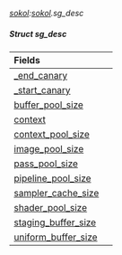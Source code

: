 _[sokol](../../modules/sokol/sokol-module.md):[sokol](../../modules/sokol/sokol-module.md).sg\_desc_
##### Struct sg\_desc

| Fields | |
|:---|:---|
| [\_end\_canary](sokol-sg_desc-_end_canary.md) |  |
| [\_start\_canary](sokol-sg_desc-_start_canary.md) |  |
| [buffer\_pool\_size](sokol-sg_desc-buffer_pool_size.md) |  |
| [context](sokol-sg_desc-context.md) |  |
| [context\_pool\_size](sokol-sg_desc-context_pool_size.md) |  |
| [image\_pool\_size](sokol-sg_desc-image_pool_size.md) |  |
| [pass\_pool\_size](sokol-sg_desc-pass_pool_size.md) |  |
| [pipeline\_pool\_size](sokol-sg_desc-pipeline_pool_size.md) |  |
| [sampler\_cache\_size](sokol-sg_desc-sampler_cache_size.md) |  |
| [shader\_pool\_size](sokol-sg_desc-shader_pool_size.md) |  |
| [staging\_buffer\_size](sokol-sg_desc-staging_buffer_size.md) |  |
| [uniform\_buffer\_size](sokol-sg_desc-uniform_buffer_size.md) |  |
